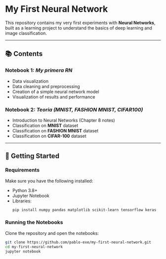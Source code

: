 # My First Neural Network

This repository contains my very first experiments with **Neural Networks**, built as a learning project to understand the basics of deep learning and image classification.

---

## 📚 Contents

### Notebook 1: *My primera RN*
- Data visualization  
- Data cleaning and preprocessing  
- Creation of a simple neural network model  
- Visualization of results and performance  

### Notebook 2: *Teoria (MNIST, FASHION MNIST, CIFAR100)*
- Introduction to Neural Networks (Chapter 8 notes)  
- Classification on **MNIST** dataset  
- Classification on **FASHION MNIST** dataset  
- Classification on **CIFAR-100** dataset  

---

## 🚀 Getting Started

### Requirements
Make sure you have the following installed:
- Python 3.8+  
- Jupyter Notebook  
- Libraries:  
    ```bash
    pip install numpy pandas matplotlib scikit-learn tensorflow keras
    ```

### Running the Notebooks
Clone the repository and open the notebooks:

```bash
git clone https://github.com/pablo-exe/my-first-neural-network.git
cd my-first-neural-network
jupyter notebook
